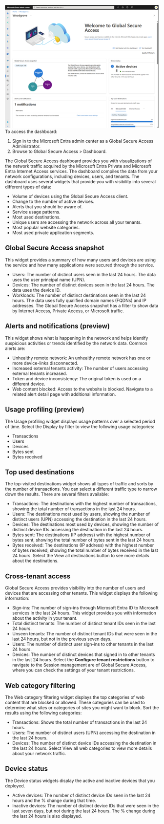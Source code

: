 ![Screenshot of the Global Secure Access dashboard page with some sample data for several different datapoints](../media/dashboard-global-secure-access.png)
To access the dashboard:
1. Sign in to the Microsoft Entra admin center as a Global Secure Access Administrator.
1. Browse to Global Secure Access > Dashboard.

The Global Secure Access dashboard provides you with visualizations of the network traffic acquired by the Microsoft Entra Private and Microsoft Entra Internet Access services. The dashboard compiles the data from your network configurations, including devices, users, and tenants. The dashboard uses several widgets that provide you with visibility into several different types of data:
 - Volume of devices using the Global Secure Access client.
 - Change to the number of active devices.
 - Alerts that you should be aware of.
 - Service usage patterns.
 - Most used destinations.
 - Unique users are accessing the network across all your tenants.
 - Most popular website categories.
 - Most used private application segments.

## Global Secure Access snapshot
This widget provides a summary of how many users and devices are using the service and how many applications were secured through the service.
 - Users: The number of distinct users seen in the last 24 hours. The data uses the user principal name (UPN).
 - Devices: The number of distinct devices seen in the last 24 hours. The data uses the device ID.
 - Workloads: The number of distinct destinations seen in the last 24 hours. The data uses fully qualified domain names (FQDNs) and IP addresses.
The Global Secure Access snapshot has a filter to show data by Internet Access, Private Access, or Microsoft traffic.

## Alerts and notifications (preview)
This widget shows what is happening in the network and helps identify suspicious activities or trends identified by the network data. Common alerts are:
 - Unhealthy remote network: An unhealthy remote network has one or more device-links disconnected.
 - Increased external tenants activity: The number of users accessing external tenants increased.
 - Token and device inconsistency: The original token is used on a different device.
 - Web content blocked: Access to the website is blocked.
Navigate to a related alert detail page with additional information.


## Usage profiling (preview)
The Usage profiling widget displays usage patterns over a selected period of time. Select the Display by filter to view the following usage categories:
 - Transactions
 - Users
 - Devices
 - Bytes sent
 - Bytes received

## Top used destinations
The top-visited destinations widget shows all types of traffic and sorts by the number of transactions. You can select a different traffic type to narrow down the results. There are several filters available:
 - Transactions: The destinations with the highest number of transactions, showing the total number of transactions in the last 24 hours.
 - Users: The destinations most used by users, showing the number of distinct users (UPN) accessing the destination in the last 24 hours.
 - Devices: The destinations most used by devices, showing the number of distinct device IDs accessing the destination in the last 24 hours.
 - Bytes sent: The destinations (IP address) with the highest number of bytes sent, showing the total number of bytes sent in the last 24 hours.
 - Bytes received: The destinations (IP address) with the highest number of bytes received, showing the total number of bytes received in the last 24 hours.
Select the View all destinations button to see more details about the destinations.

## Cross-tenant access
Global Secure Access provides visibility into the number of users and devices that are accessing other tenants. This widget displays the following information:
 - Sign-ins: The number of sign-ins through Microsoft Entra ID to Microsoft services in the last 24 hours. This widget provides you with information about the activity in your tenant.
 - Total distinct tenants: The number of distinct tenant IDs seen in the last 24 hours.
 - Unseen tenants: The number of distinct tenant IDs that were seen in the last 24 hours, but not in the previous seven days.
 - Users: The number of distinct user sign-ins to other tenants in the last 24 hours.
 - Devices: The number of distinct devices that signed in to other tenants in the last 24 hours.
Select the **Configure tenant restrictions** button to navigate to the Session management are of Global Secure Access, where you can check the settings of your tenant restrictions.

## Web category filtering
The Web category filtering widget displays the top categories of web content that are blocked or allowed. These categories can be used to determine what sites or categories of sites you might want to block. Sort the results using the following categories:
 - Transactions: Shows the total number of transactions in the last 24 hours.
 - Users: The number of distinct users (UPN) accessing the destination in the last 24 hours.
 - Devices: The number of distinct device IDs accessing the destination in the last 24 hours.
Select View all web categories to view more details about your network traffic.

## Device status
The Device status widgets display the active and inactive devices that you deployed.
 - Active devices: The number of distinct device IDs seen in the last 24 hours and the % change during that time.
 - Inactive devices: The number of distinct device IDs that were seen in the last seven days, but not during the last 24 hours. The % change during the last 24 hours is also displayed.
